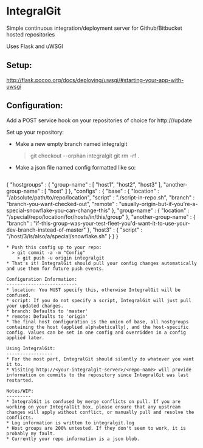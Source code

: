 IntegralGit
===========
Simple continuous integration/deployment server for Github/Bitbucket hosted repositories

Uses Flask and uWSGI

Setup:
-----
http://flask.pocoo.org/docs/deploying/uwsgi/#starting-your-app-with-uwsgi

Configuration:
--------------
Add a POST service hook on your repositories of choice for http://<your-integralgit-server>/update

Set up your repository:
* Make a new empty branch named integralgit
  > git checkout --orphan integralgit
	> git rm -rf .
* Make a json file named config formatted like so:
  ```JSON
{
	"hostgroups" : {
		"group-name" : [
			"host1",
		  "host2",
			"host3"
		],
		"another-group-name" : [
			"host"
		]
	},
	"configs" : {
		"base" : {
			"location" : "/absolute/path/to/repo/location",
			"script" : "./script-in-repo.sh",
			"branch" : "branch-you-want-checked-out",
			"remote" : "usually-origin-but-if-you're-a-special-snowflake-you-can-change-this"
		},
		"group-name" : {
			"location" : "/special/repo/location/for/hosts/in/this/group"
		},
		"another-group-name" : {
			"branch" : "if-this-group-was-your-test-fleet-you'd-want-it-to-use-your-dev-branch-instead-of-master"
		},
		"host3" : {
      "script" : "/host/3/is/also/a/special/snowflake.sh"
    }
  }
}
```
* Push this config up to your repo:
  > git commit -a -m "Config"
	> git push -u origin integralgit
* That's it! IntegralGit should pull your config changes automatically and use them for future push events.

Configuration Information:
--------------------------
* location: You MUST specify this, otherwise IntegralGit will be confused.
* script: If you do not specify a script, IntegralGit will just pull your updated changes.
* branch: Defaults to 'master'
* remote: Defaults to 'origin'
* The final host configuration is the union of base, all hostgroups containing the host (applied alphabetically), and the host-specific config. Values can be set in one config and overridden in a config applied later.

Using IntegralGit:
-----------------
* For the most part, IntegralGit should silently do whatever you want it to.
* Visiting http://<your-integralgit-server>/<repo-name> will provide information on commits to the repository since IntegralGit was last restarted.

Notes/WIP:
---------
* IntegralGit is confused by merge conflicts on pull. If you are working on your IntegralGit box, please ensure that any upstream changes will apply without conflict, or manually pull and resolve the conflicts.
* Log information is written to integralgit.log
* Host groups are 200% untested. If they don't seem to work, it is probably my fault.
* Currently your repo information is a json blob.

